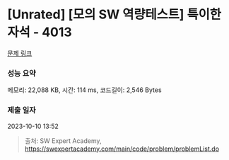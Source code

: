 # [Unrated] [모의 SW 역량테스트] 특이한 자석 - 4013 

[문제 링크](https://swexpertacademy.com/main/code/problem/problemDetail.do?contestProbId=AWIeV9sKkcoDFAVH) 

### 성능 요약

메모리: 22,088 KB, 시간: 114 ms, 코드길이: 2,546 Bytes

### 제출 일자

2023-10-10 13:52



> 출처: SW Expert Academy, https://swexpertacademy.com/main/code/problem/problemList.do